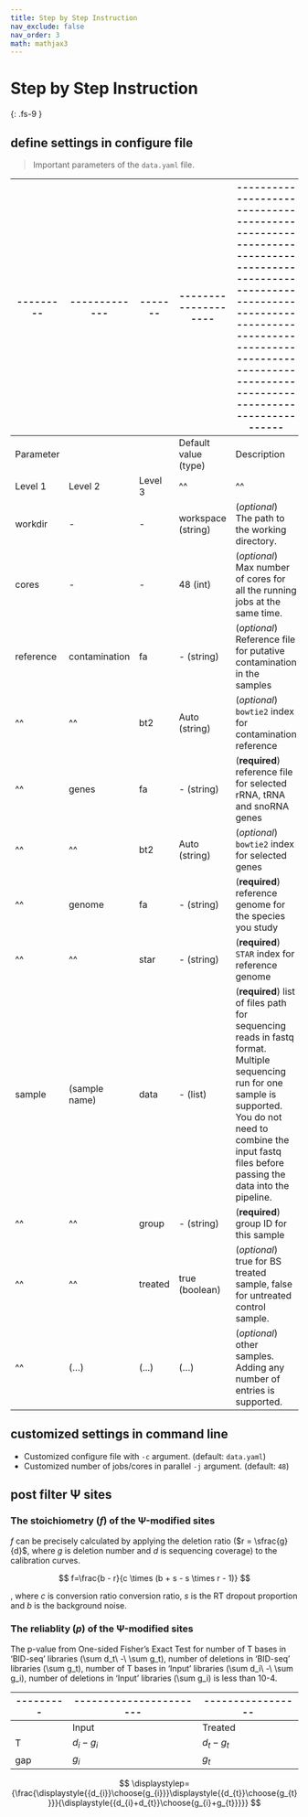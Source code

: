 ```yaml
---
title: Step by Step Instruction
nav_exclude: false
nav_order: 3
math: mathjax3
---
```


<!-- prettier-ignore-start -->
# Step by Step Instruction
{: .fs-9 }
<!-- prettier-ignore-end -->

## define settings in configure file

> Important parameters of the `data.yaml` file.

| --------- | ------------- | ------- | -------------------- | ------------------------------------------------------------------------------------------------------------------------------------------------------------------------------------------------------------------------ |
| --------- | ------------- | ------- | -------------------- | ------------------------------------------------------------------------------------------------------------------------------------------------------------------------------------------------------------------------ |
| Parameter |               |         | Default value (type) | Description                                                                                                                                                                                                              |
| Level 1   | Level 2       | Level 3 | ^^                   | ^^                                                                                                                                                                                                                       |
| workdir   | -             | -       | workspace (string)   | (_optional_) The path to the working directory.                                                                                                                                                                          |
| cores     | -             | -       | 48 (int)             | (_optional_) Max number of cores for all the running jobs at the same time.                                                                                                                                              |
| reference | contamination | fa      | - (string)           | (_optional_) Reference file for putative contamination in the samples                                                                                                                                                    |
| ^^        | ^^            | bt2     | Auto (string)        | (_optional_) `bowtie2` index for contamination reference                                                                                                                                                                 |
| ^^        | genes         | fa      | - (string)           | (**required**) reference file for selected rRNA, tRNA and snoRNA genes                                                                                                                                                   |
| ^^        | ^^            | bt2     | Auto (string)        | (_optional_) `bowtie2` index for selected genes                                                                                                                                                                          |
| ^^        | genome        | fa      | - (string)           | (**required**) reference genome for the species you study                                                                                                                                                                |
| ^^        | ^^            | star    | - (string)           | (**required**) `STAR` index for reference genome                                                                                                                                                                         |
| sample    | (sample name) | data    | - (list)             | (**required**) list of files path for sequencing reads in fastq format. Multiple sequencing run for one sample is supported. You do not need to combine the input fastq files before passing the data into the pipeline. |
| ^^        | ^^            | group   | - (string)           | (**required**) group ID for this sample                                                                                                                                                                                  |
| ^^        | ^^            | treated | true (boolean)       | (_optional_) true for BS treated sample, false for untreated control sample.                                                                                                                                             |
| ^^        | (…)           | (...)   | (…)                  | (_optional_) other samples. Adding any number of entries is supported.                                                                                                                                                   |

## customized settings in command line

- Customized configure file with `-c` argument. (default: `data.yaml`)
- Customized number of jobs/cores in parallel `-j` argument. (default: `48`)

## post filter &Psi; sites

### The stoichiometry ($f$) of the &Psi;-modified sites

$f$ can be precisely calculated by applying the deletion ratio ($r = \sfrac{g}{d}$, where $g$ is deletion number and $d$ is sequencing coverage) to the calibration curves.

$$
f=\frac{b - r}{c \times (b + s - s \times r - 1)}
$$

, where $c$ is conversion ratio conversion ratio, $s$ is the RT dropout proportion and $b$ is the background noise.

### The reliablity ($p$) of the &Psi;-modified sites

The p-value from One-sided Fisher’s Exact Test for number of T bases in ‘BID-seq’ libraries (\sum d_t\ -\ \sum g_t), number of deletions in ‘BID-seq’ libraries (\sum g_t), number of T bases in ‘Input’ libraries (\sum d_i\ -\ \sum g_i), number of deletions in ‘Input’ libraries (\sum g_i) is less than 10-4.

| --------- | ----------------------- | ----------------- |
| --------- | ----------------------- | ----------------- |
|           | Input                   | Treated           |
| T         | $d_{i} - g_{i}$         | $d_{t} - g_{t}$   |
| gap       | $g_{i}$                 | $g_{t}$           |

$$
\displaystylep={\frac{\displaystyle{{d_{i}}\choose{g_{i}}}\displaystyle{{d_{t}}\choose{g_{t}}}}{\displaystyle{{d_{i}+d_{t}}\choose{g_{i}+g_{t}}}}}
$$
